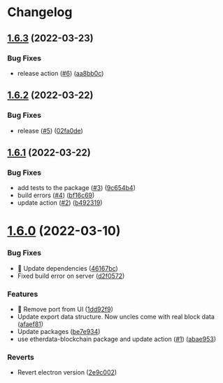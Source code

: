 # Changelog

## [1.6.3](https://github.com/etherdata-blockchain/toolbox/compare/1.6.2...1.6.3) (2022-03-23)


### Bug Fixes

* release action ([#6](https://github.com/etherdata-blockchain/toolbox/issues/6)) ([aa8bb0c](https://github.com/etherdata-blockchain/toolbox/commit/aa8bb0caec8107eb6ff5a05e9560a29e589b44d4))

## [1.6.2](https://github.com/etherdata-blockchain/toolbox/compare/1.6.1...1.6.2) (2022-03-22)


### Bug Fixes

* release ([#5](https://github.com/etherdata-blockchain/toolbox/issues/5)) ([02fa0de](https://github.com/etherdata-blockchain/toolbox/commit/02fa0de7161b27b82cdd06e179b24ab738376537))

## [1.6.1](https://github.com/etherdata-blockchain/toolbox/compare/1.6.0...1.6.1) (2022-03-22)


### Bug Fixes

* add tests to the package ([#3](https://github.com/etherdata-blockchain/toolbox/issues/3)) ([9c654b4](https://github.com/etherdata-blockchain/toolbox/commit/9c654b4d2d2eaf24beb9f42fd2fa2e1acb14fcc9))
* build errors ([#4](https://github.com/etherdata-blockchain/toolbox/issues/4)) ([bf16c69](https://github.com/etherdata-blockchain/toolbox/commit/bf16c691c3c655df284bc9e4ff2c2b9f7bb21908))
* update action ([#2](https://github.com/etherdata-blockchain/toolbox/issues/2)) ([b492319](https://github.com/etherdata-blockchain/toolbox/commit/b492319a3a0bc027365a06974345e430c6c25577))



# [1.6.0](https://github.com/etherdata-blockchain/toolbox/compare/1.6.0...1.6.1) (2022-03-10)


### Bug Fixes

* :bug: Update dependencies ([46167bc](https://github.com/etherdata-blockchain/toolbox/commit/46167bcfc9c17671eea021977d4144ab60183195))
* Fixed build error on server ([d2f0572](https://github.com/etherdata-blockchain/toolbox/commit/d2f05721ababc31192e87747d121dbc27f4fc70f))


### Features

* :lipstick: Remove port from UI ([1dd92f9](https://github.com/etherdata-blockchain/toolbox/commit/1dd92f95feed016947d3bc1636ecc6986416faca))
* Update export data structure. Now uncles come with real block data ([afaef81](https://github.com/etherdata-blockchain/toolbox/commit/afaef819bbffe20c6008dd17e425ca3db58739ea))
* Update packages ([be7e934](https://github.com/etherdata-blockchain/toolbox/commit/be7e934b8af28cd1c6eab60b20d7256a0c3a5507))
* use etherdata-blockchain package and update action ([#1](https://github.com/etherdata-blockchain/toolbox/issues/1)) ([abae953](https://github.com/etherdata-blockchain/toolbox/commit/abae953ab440ad0d275d92f86f00ebc30fbc19ce))


### Reverts

* Revert electron version ([2e9c002](https://github.com/etherdata-blockchain/toolbox/commit/2e9c00250782c1d9f946836098f2a20fee1e2bb0))